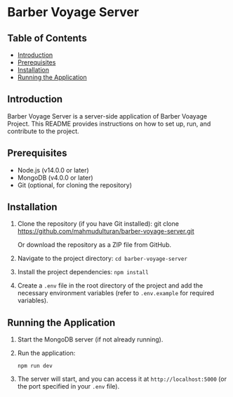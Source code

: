 # Barber Voyage Server

## Table of Contents

- [Introduction](#introduction)
- [Prerequisites](#prerequisites)
- [Installation](#installation)
- [Running the Application](#running-the-application)

## Introduction

Barber Voyage Server is a server-side application of Barber Voayage Project. This README provides instructions on how to set up, run, and contribute to the project.

## Prerequisites

- Node.js (v14.0.0 or later)
- MongoDB (v4.0.0 or later)
- Git (optional, for cloning the repository)

## Installation

1. Clone the repository (if you have Git installed):
git clone https://github.com/mahmudulturan/barber-voyage-server.git

   Or download the repository as a ZIP file from GitHub.

2. Navigate to the project directory:
    `cd barber-voyage-server`


3. Install the project dependencies:
    `npm install`


4. Create a `.env` file in the root directory of the project and add the necessary environment variables (refer to `.env.example` for required variables).

## Running the Application

1. Start the MongoDB server (if not already running).

2. Run the application:

    `npm run dev`


3. The server will start, and you can access it at `http://localhost:5000` (or the port specified in your `.env` file).

